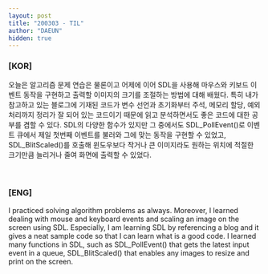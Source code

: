 ```yaml
---
layout: post
title: "200303 - TIL"
author: "DAEUN"
hidden: true
---
```


### [KOR]
오늘은 알고리즘 문제 연습은 물론이고 어제에 이어 SDL을 사용해 마우스와 키보드 이벤트 동작을 구현하고 출력할 이미지의 크기를 조절하는 방법에 대해 배웠다. 특히 내가 참고하고 있는 블로그에 기재된 코드가 변수 선언과 초기화부터 주석, 메모리 할당, 예외처리까지 정리가 잘 되어 있는 코드이기 때문에 읽고 분석하면서도 좋은 코드에 대한 공부를 겸할 수 있다. SDL의 다양한 함수가 있지만 그 중에서도 SDL_PollEvent()로 이벤트 큐에서 제일 첫번째 이벤트를 불러와 그에 맞는 동작을 구현할 수 있었고, SDL_BlitScaled()를 호출해 윈도우보다 작거나 큰 이미지라도 원하는 위치에 적절한 크기만큼 늘리거나 줄여 화면에 출력할 수 있었다.
<br><br><br>
### [ENG]
I practiced solving algorithm problems as always. Moreover, I learned dealing with mouse and keyboard events and scaling an image on the screen using SDL. Especially, I am learning SDL by referencing a blog and it gives a neat sample code so that I can learn what is a good code. I learned many functions in SDL, such as SDL_PollEvent() that gets the latest input event in a queue, SDL_BlitScaled() that enables any images to resize and print on the screen.